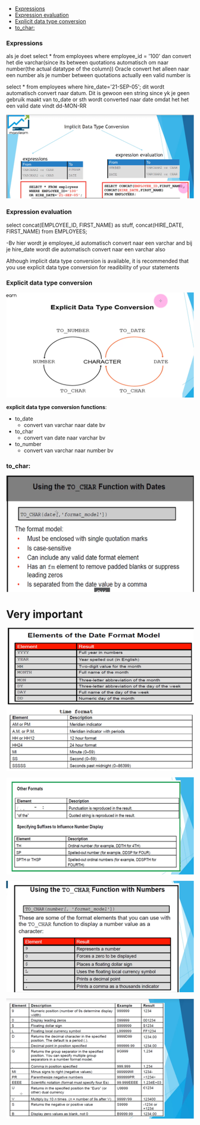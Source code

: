 - [Expressions](#expressions)
- [Expression evaluation](#expression-evaluation)
- [Explicit data type conversion](#explicit-data-type-conversion)
- [to\_char:](#to_char)


### Expressions
als je doet
select * from employees where employee_id = '100'
dan convert het die varchar(since its between quotations automatisch om naar number(the actual datatype of the column))
Oracle convert het alleen naar een number als je number between quotations actually een valid number is


select * from employees where hire_date='21-SEP-05';
dit wordt automatisch convert naar datum. Dit is gewoon een string since yk je geen gebruik maakt van to_date or sth
wordt converted naar date omdat het het een valid date vindt dd-MON-RR


![Je hebt ook expression evalation](../resources/conversion.png)
### Expression evaluation


select concat(EMPLOYEE_ID, FIRST_NAME) as stuff,
concat(HIRE_DATE, FIRST_NAME) from EMPLOYEES;

-Bv hier wordt je employee_id automatisch convert naar een varchar and bij je hire_date wordt die automatisch convert naar een varchar also


Although implicit data type conversion is available, it is recommended that you use explicit data type conversion for readibility of your statements


### Explicit data type conversion
![Alt text](<../resources/explicit conversion.png>)

**explicit data type conversion functions**:
- to_date
  - convert van varchar naar date bv
- to_char
  - convert van date naar varchar bv
- to_number
  - convert van varchar naar number bv 


### to_char:
![Alt text](../resources/to_char_with_dates.png)


# Very important
![Alt text](../resources/elements_date_format_model.png)


![Alt text](../resources/other_formats.png)


![Alt text](<../resources/to_char with numbers.png>)




![Alt text](../resources/to_char_number_formatting.png)
